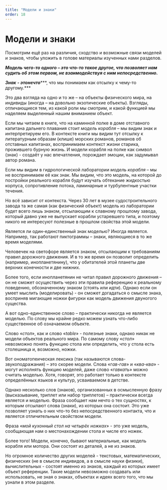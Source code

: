 ```yaml
---
title: "Модели и знаки"
order: 18
---
```


# Модели и знаки

Посмотрим ещё раз на различия, сходство и возможные связи моделей и знаков, чтобы уложить в голове материалы изученных нами разделов.

***Модель чего-то одного – это что-то такое другое, что позволяет нам судить об этом первом, не взаимодействуя с ним непосредственно.***

***Знак*** ***- это******нечто******, что мы понимаем как отсылку к чему-то другому.***

Это два взгляда на одно и то же – на объекты физического мира, на индивиды (иногда – на довольно экзотические объекты). Взгляды, отличающиеся тем, из какой роли мы смотрим, и какой функцией мы наделяем выделенный нашим вниманием объект.

Если мы читаем в книге, что на каминной полке в доме отставного капитана дальнего плавания стоит *модель корабля* – мы видим знак и интерпретируем его. В контексте книги мы видим тут отсылку к литературным образам (клише) морских романов, романов об отставных капитанах, воспринимаем контекст жизни старика, прожившего бурную жизнь. И модели корабля на полке как символ (знак) - создаёт у нас впечатления, порождает эмоции, как задумывал автор романа.

Если мы видим в гидрологической лаборатории *модель корабля* – мы не воспринимаем её как знак. Мы видим, что это модель, на которой до постройки реального корабля будут изучать обтекание жидкостью корпуса, сопротивление потока, ламинарные и турбулентные участки течения.

Но всё зависит от контекста. Через 30 лет в музее судостроительного завода та же самая (как физический объект) модель из лаборатории будет всего лишь знаком, отсылающим к славному прошлому завода, который давно уже не выпускает корабли устаревшего типа, и поэтому никого не интересуют полезные в прошлом свойства этой модели.

Является ли один-единственный знак моделью? Иногда является. Например, так работают пиктограммы – знаки, являющиеся в то же время моделями.

Человечек на светофоре является знаком, отсылающим к требованиям правил дорожного движения. И в то же время он позволит определить (например, инопланетянину), что у обитателей этой планеты две верхних конечности и две нижних.

Более того, если инопланетянин не читал правил дорожного движения – он не сможет осуществить через эти правила референцию к реальному поведению, обозначенному знаком (стоять или идти). Однако если он умеет мыслить (моделировать) - он сможет догадаться о смысле знака, восприняв мигающие ножки фигурки как модель движения двуногого существа.

А вот одно-единственное слово – практически никогда не является моделью. По слову мы крайне редко можем узнать что-либо существенное об означаемом объекте.

Слово «*стол*», как и слово «*table*» - полезные знаки, однако никак не модели объектов реального мира. По самому слову «*стол*» невозможно понять функцию стола или определить, что у стола есть столешница и, возможно, ножки.

Вот ономатопеическая лексика (так называются слова-звукоподражания) – это скорее модели. Слова «г*ав-гав*» и «*ква-ква*» - могут исполнять функцию моделей, даже слово «*гавкать*» можно считать моделью. Хотя, говорят, это работает только в контексте определённых языков и культур, усваиваемом в детстве.

Однако несколько слов (знаков), организованных в осмысленную фразу (высказывание, триплет или набор триплетов) – практически всегда является и моделью. Фраза сообщает нам нечто о тех сущностях, к которым отсылают слова (знаки), из которых она состоит. Это уже позволяет узнать о них что-то без непосредственного контакта, что и является отличительным свойством модели.

Фраза «*мой кухонный стол на четырёх ножках*» - это уже модель, сообщающая нам о местонахождении стола и числе его ножек.

Более того! Модели, конечно, бывают материальные, как модель корабля или мотора. Они состоят из деталей, а не из знаков.

Но огромное количество других моделей - текстовых, математических, физических (не в смысле индивидов, а в смысле науки физики), вычислительных - состоят именно из знаков, каждый из которых имеет объект референции. Такие модели невозможно создавать или использовать, не зная о знаках, объектах и идеях всего того, что мы узнали в этом разделе.